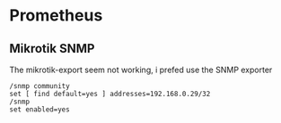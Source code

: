 # Prometheus

## Mikrotik SNMP

The mikrotik-export seem not working, i prefed use the SNMP exporter

```
/snmp community
set [ find default=yes ] addresses=192.168.0.29/32
/snmp
set enabled=yes
```